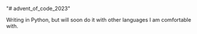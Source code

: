 "# advent_of_code_2023" 

Writing in Python, but will soon do it with other languages I am comfortable with.
